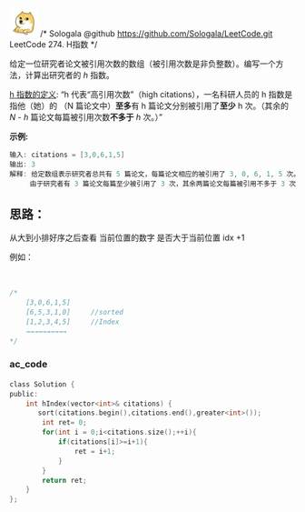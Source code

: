 ![](https://github.com/Sologala/SomeThings/blob/master/face.jpg?raw=true)
/*
    Sologala   @github    https://github.com/Sologala/LeetCode.git
    LeetCode   274. H指数
*/

给定一位研究者论文被引用次数的数组（被引用次数是非负整数）。编写一个方法，计算出研究者的 *h* 指数。

[h 指数的定义](https://baike.baidu.com/item/h-index/3991452?fr=aladdin): “h 代表“高引用次数”（high citations），一名科研人员的 h 指数是指他（她）的 （N 篇论文中）**至多**有 h 篇论文分别被引用了**至少** h 次。（其余的 *N - h* 篇论文每篇被引用次数**不多于** *h* 次。）”

 

**示例:**

```c
输入: citations = [3,0,6,1,5]
输出: 3 
解释: 给定数组表示研究者总共有 5 篇论文，每篇论文相应的被引用了 3, 0, 6, 1, 5 次。
     由于研究者有 3 篇论文每篇至少被引用了 3 次，其余两篇论文每篇被引用不多于 3 次，所以她的 h 指数是 3。
```

## **思路：**

从大到小排好序之后查看  当前位置的数字 是否大于当前位置 idx +1

例如：

​	

```c
/*
	[3,0,6,1,5]
	[6,5,3,1,0] 	//sorted
	[1,2,3,4,5]		//Index
	→→→→→→→→→→
*/
```



### **ac_code**

```c
class Solution {
public:
    int hIndex(vector<int>& citations) {
       sort(citations.begin(),citations.end(),greater<int>());
        int ret= 0;
        for(int i = 0;i<citations.size();++i){
            if(citations[i]>=i+1){
                ret = i+1;
            }
        }
        return ret;
    }
};
```

